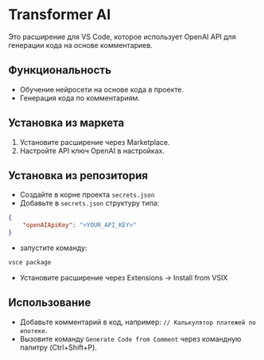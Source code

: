 # Transformer AI

Это расширение для VS Code, которое использует OpenAI API для генерации кода на основе комментариев.

## Функциональность
- Обучение нейросети на основе кода в проекте.
- Генерация кода по комментариям.

## Установка из маркета
1. Установите расширение через Marketplace.
2. Настройте API ключ OpenAI в настройках.

## Установка из репозитория
- Создайте в корне проекта `secrets.json`
- Добавьте в `secrets.json` структуру типа: 
```json
{
    "openAIApiKey": "<YOUR_API_KEY>"
}
```
- запустите команду:
```bash
vsce package
```
- Установите расширение через Extensions -> Install from VSIX

## Использование
- Добавьте комментарий в код, например: `// Калькулятор платежей по ипотеке`.
- Вызовите команду `Generate Code from Comment` через командную палитру (Ctrl+Shift+P).